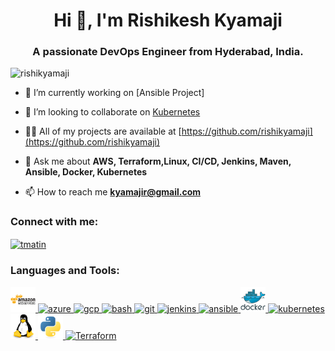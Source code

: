 <h1 align="center">Hi 👋, I'm  Rishikesh Kyamaji</h1>
<h3 align="center">A passionate DevOps Engineer from Hyderabad, India.</h3>

<p align="left"> <img src="https://komarev.com/ghpvc/?username=rishikyamaji&label=Profile%20views&color=0e75b6&style=flat" alt="rishikyamaji" /> </p>

- 🔭 I’m currently working on [Ansible Project]

- 👯 I’m looking to collaborate on [Kubernetes](https://github.com/kubernetes/kubernetes)



- 👨‍💻 All of my projects are available at [https://github.com/rishikyamaji](https://github.com/rishikyamaji)

- 💬 Ask me about **AWS, Terraform,Linux, CI/CD, Jenkins, Maven, Ansible, Docker, Kubernetes**

- 📫 How to reach me **kyamajir@gmail.com**

<h3 align="left">Connect with me:</h3>
<p align="left">

<a href="https://in.linkedin.com/in/rishikesh-kyamaji-5747b0164" target="blank"><img align="center" src="https://github.com/rahuldkjain/github-profile-readme-generator/blob/master/src/images/icons/Social/linked-in-alt.svg" alt="tmatin" height="30" width="40" /></a>
</p>


<h3 align="left">Languages and Tools:</h3>
<p align="left"> <a href="https://aws.amazon.com" target="_blank"> <img src="https://raw.githubusercontent.com/devicons/devicon/master/icons/amazonwebservices/amazonwebservices-original-wordmark.svg" alt="aws" width="40" height="40"/> </a> <a href="https://azure.microsoft.com/en-in/" target="_blank"> <img src="https://www.vectorlogo.zone/logos/microsoft_azure/microsoft_azure-icon.svg" alt="azure" width="40" height="40"/> </a> <a href="https://cloud.google.com" target="_blank"> <img src="https://www.vectorlogo.zone/logos/google_cloud/google_cloud-icon.svg" alt="gcp" width="40" height="40"/> </a> <a href="https://www.gnu.org/software/bash/" target="_blank"> <img src="https://www.vectorlogo.zone/logos/gnu_bash/gnu_bash-icon.svg" alt="bash" width="40" height="40"/> </a> <a href="https://git-scm.com/" target="_blank"> <img src="https://www.vectorlogo.zone/logos/git-scm/git-scm-icon.svg" alt="git" width="40" height="40"/> </a> <a href="https://www.jenkins.io" target="_blank"> <img src="https://www.vectorlogo.zone/logos/jenkins/jenkins-icon.svg" alt="jenkins" width="40" height="40"/> </a> <a href="https://www.ansible.com/" target="_blank"> <img src="https://www.vectorlogo.zone/logos/ansible/ansible-icon.svg" alt="ansible" width="40" height="40"/> </a> <a href="https://www.docker.com/" target="_blank"> <img src="https://raw.githubusercontent.com/devicons/devicon/master/icons/docker/docker-original-wordmark.svg" alt="docker" width="40" height="40"/> </a> <a href="https://kubernetes.io" target="_blank"> <img src="https://www.vectorlogo.zone/logos/kubernetes/kubernetes-icon.svg" alt="kubernetes" width="40" height="40"/> </a> <a href="https://www.linux.org/" target="_blank"> <img src="https://raw.githubusercontent.com/devicons/devicon/master/icons/linux/linux-original.svg" alt="linux" width="40" height="40"/> </a> <a href="https://www.python.org" target="_blank"> <img src="https://raw.githubusercontent.com/devicons/devicon/master/icons/python/python-original.svg" alt="python" width="40" height="40"/> </a> 
<a href="https://www.terraform.io" target="_blank"> <img src="https://www.vectorlogo.zone/logos/terraformio/terraformio-icon.svg" alt="Terraform" width="40" height="40"/> </a> </p>


<!---
rishikyamaji/rishikyamaji is a ✨ special ✨ repository because its `README.md` (this file) appears on your GitHub profile.
You can click the Preview link to take a look at your changes.
--->
